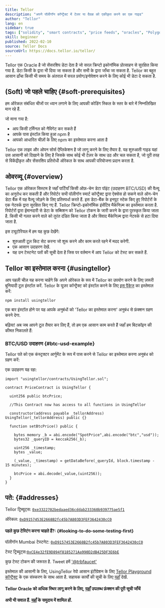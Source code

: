 ```yaml
---
title: Tellor
description: "अपने पॉलीगॉन कॉन्ट्रैक्ट में टेलर या दैवज्ञ को एकीकृत करने का एक गाइड"
author: "Tellor"
lang: en
sidebar: true
tags: ["solidity", "smart contracts", "price feeds", "oracles", "Polygon", "Matic", "Tellor"]
skill: beginner
published: 2022-02-10
source: Tellor Docs
sourceUrl: https://docs.tellor.io/tellor/
---
```


Tellor एक Oracle है जो सेंसरशिप डेटा देता है जो सरल क्रिप्टो इकोनॉमिक प्रोत्साहन से सुरक्षित किया गया है. डेटा किसी के द्वारा भी दिया जा सकता है और सभी के द्वारा जाँचा जा सकता है. Tellor का बहुत आसान ढाँचा किसी भी समय के अंतराल में सरल प्रयोग/इनोवेशन करने के लिए कोई भी डेटा दे सकता है.

## (Soft) जो पहले चाहिए {#soft-prerequisites}

हम ऑरेकल संबंधित चीजों पर ध्यान लगाने के लिए आपकी कोडिंग स्किल के स्तर के बारे में निम्नलिखित मान रहे हैं.

जो माना गया है:

- आप किसी टर्मिनल को नैविगेट कर सकते हैं
- आपके पास इंस्टॉल किया हुआ npm है
- आपको आधारित चीज़ों के लिए npm का इस्तेमाल करना आता है

Tellor एक लाइव और ओपन सोर्स ऐप्लिकेशन है जो लागू करने के लिए तैयार है. यह शुरुआती गाइड यहां उस आसानी को दिखाने के लिए है जिसके साथ कोई भी टेलर के साथ उठ और चल सकता है, जो पूरी तरह से विकेंद्रीकृत और सेंसरशिप प्रतिरोधी ऑरेकल के साथ आपकी परियोजना प्रदान करता है.

## ओवरव्यू {#overview}

Tellor एक ऑरेकल सिस्टम है जहाँ पार्टियाँ किसी ऑफ़-चेन डेटा पॉइंट (उदाहरण BTC/USD) की वैल्यू का अनुरोध कर सकती हैं और रिपोर्टर सभी पॉलीगॉन स्मार्ट कॉन्ट्रैक्ट द्वारा ऐक्सेस हो सकने वाले ऑन-चेन डेटा बैंक में यह वैल्यू जोड़ने के लिए प्रतिस्पर्धा करते हैं. इस डेटा-बैंक के इनपुट स्टेक किए हुए रिपोर्टरों के एक नेटवर्क द्वारा सुरक्षित किए गए हैं. Tellor क्रिप्टो-इकोनॉमिक इंसेंटिव मैकेनिज़्म का इस्तेमाल करता है. रिपोर्टरों द्वारा ईमानदारी से डेटा के सब्मिशन को Tellor टोकन के जारी करने के द्वारा पुरस्कृत किया जाता है. किसी भी गलत करने वाले को तुरंत दंडित किया जाता है और विवाद मैकेनिज़्म द्वारा नेटवर्क से हटा दिया जाता है.

इस ट्यूटोरियल में हम यह कुछ देखेंगे:

- शुरुआती टूल किट सेट करना जो शुरू करने और काम करते रहने में मदद करेगी.
- एक आसान उदाहरण देखें.
- यह उन टेस्टनेट पतों की सूची देता है जिस पर वर्तमान में आप Tellor को टेस्ट कर सकते हैं.

## Tellor का इस्तेमाल करना {#usingtellor}

आप पहली चीज़ यह करना चाहेंगे कि अपने ऑरेकल के रूप में Tellor का उपयोग करने के लिए ज़रूरी बुनियादी टूल इंस्टॉल करें. Tellor के यूज़र कॉन्ट्रैक्ट को इंस्टॉल करने के लिए [इस पैकेज](https://github.com/tellor-io/usingtellor) का इस्तेमाल करें:

`npm install usingtellor`

एक बार इंस्टॉल होने पर यह आपके अनुबंधों को 'Tellor का इस्तेमाल करना' अनुबंध से फ़ंक्शन ग्रहण करने देगा.

बढ़िया! अब जब आपने टूल तैयार कर लिए हैं, तो हम एक आसान काम करते हैं जहाँ हम बिटकॉइन की कीमत निकालते हैं:

### BTC/USD उदाहरण {#btc-usd-example}

Tellor पते को एक कंस्ट्रक्टर आर्गुमेंट के रूप में पास करने से Tellor का इस्तेमाल करना अनुबंध को ग्रहण करें:

एक उदाहरण यह रहा:

```solidity
import "usingtellor/contracts/UsingTellor.sol";

contract PriceContract is UsingTellor {

  uint256 public btcPrice;

  //This Contract now has access to all functions in UsingTellor

  constructor(address payable _tellorAddress) UsingTellor(_tellorAddress) public {}

  function setBtcPrice() public {

    bytes memory _b = abi.encode("SpotPrice",abi.encode("btc","usd"));
    bytes32 _queryID = keccak256(_b);

    uint256 _timestamp;
    bytes _value;

    (_value, _timestamp) = getDataBefore(_queryId, block.timestamp - 15 minutes);

    btcPrice = abi.decode(_value,(uint256));
  }
}
```

## पते: {#addresses}

Tellor ट्रिब्यूट्स: [`0xe3322702bedaaed36cddab233360b939775ae5f1`](https://polygonscan.com/token/0xe3322702bedaaed36cddab233360b939775ae5f1#code)

ऑरेकल: [`0xD9157453E2668B2fc45b7A803D3FEF3642430cC0`](https://polygonscan.com/address/0xD9157453E2668B2fc45b7A803D3FEF3642430cC0#code)

#### पहले कुछ टेस्टिंग करना चाहते हैं?: {#looking-to-do-some-testing-first}

पॉलीगॉन Mumbai टेस्टनेट: [`0xD9157453E2668B2fc45b7A803D3FEF3642430cC0`](https://mumbai.polygonscan.com/address/0xD9157453E2668B2fc45b7A803D3FEF3642430cC0/contracts#code)

टेस्ट ट्रिब्यूट्स:[`0xCE4e32fE9D894f8185271Aa990D2dB425DF3E6bE`](https://mumbai.polygonscan.com/token/0xCE4e32fE9D894f8185271Aa990D2dB425DF3E6bE#code)

कुछ टेस्ट टोकन की जरूरत है. Tweet हमें ['@trbfaucet'](https://twitter.com/trbfaucet)

इस्तेमाल की आसानी के लिए, UsingTellor रेपो आसान इंटीग्रेशन के लिए [Tellor Playground कॉन्ट्रैक्ट](https://github.com/tellor-io/TellorPlayground) के एक संस्करण के साथ आता है. सहायक कार्यों की सूची के लिए [यहाँ](https://github.com/tellor-io/sampleUsingTellor#tellor-playground) देखें.

#### Tellor Oracle को अधिक स्थिर लागू करने  के लिए, [यहाँ](https://github.com/tellor-io/usingtellor/blob/master/README.md) उपलब्ध फ़ंक्शन की पूरी सूची जाँचें

#### अभी भी सवाल हैं. [यहाँ](https://discord.gg/tellor) के समुदाय में शामिल हों.
